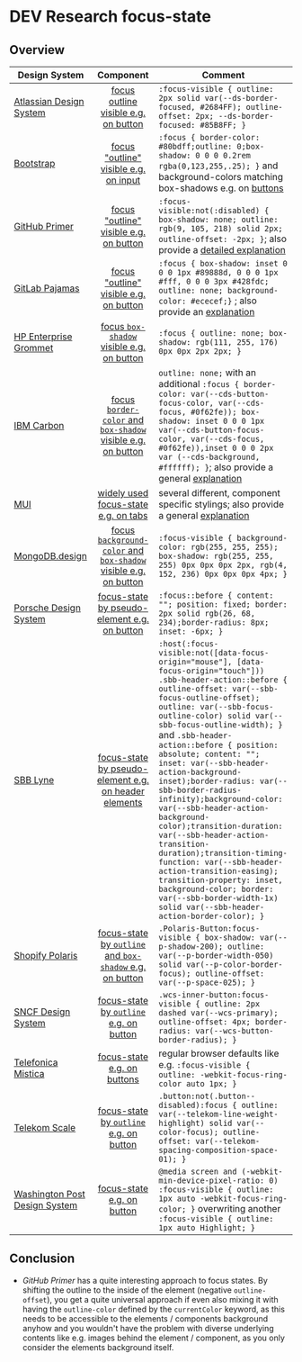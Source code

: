 <!--
SPDX-FileCopyrightText: 2025 DB Systel GmbH

SPDX-License-Identifier: Apache-2.0
-->

<!-- markdownlint-disable MD013 -->

# DEV Research focus-state

## Overview

| Design System                                                                           |                                                        Component                                                         | Comment                                                                                                                                                                                                                                                                                                                                                                                                                                                                                                                                                                                                                                                                                                                                                         |
| --------------------------------------------------------------------------------------- | :----------------------------------------------------------------------------------------------------------------------: | --------------------------------------------------------------------------------------------------------------------------------------------------------------------------------------------------------------------------------------------------------------------------------------------------------------------------------------------------------------------------------------------------------------------------------------------------------------------------------------------------------------------------------------------------------------------------------------------------------------------------------------------------------------------------------------------------------------------------------------------------------------- |
| [Atlassian Design System](https://bitbucket.org/atlassian/atlaskit/src/master/)         |               [focus outline visible e.g. on button](https://atlassian.design/components/button/examples)                | `:focus-visible { outline: 2px solid var(--ds-border-focused, #2684FF); outline-offset: 2px; --ds-border-focused: #85B8FF; }`                                                                                                                                                                                                                                                                                                                                                                                                                                                                                                                                                                                                                                   |
| [Bootstrap](https://github.com/twbs/bootstrap)                                          |               [focus "outline" visible e.g. on input](https://getbootstrap.com/docs/4.3/components/forms/)               | `:focus { border-color: #80bdff;outline: 0;box-shadow: 0 0 0 0.2rem rgba(0,123,255,.25); }` and background-colors matching box-shadows e.g. on [buttons](https://getbootstrap.com/docs/4.3/components/buttons/)                                                                                                                                                                                                                                                                                                                                                                                                                                                                                                                                                 |
| [GitHub Primer](https://github.com/primer/css)                                          |              [focus "outline" visible e.g. on button](https://primer.style/design/components/button/react)               | `:focus-visible:not(:disabled) { box-shadow: none; outline: rgb(9, 105, 218) solid 2px; outline-offset: -2px; }`; also provide a [detailed explanation](https://primer.style/design/guides/accessibility/focus-management)                                                                                                                                                                                                                                                                                                                                                                                                                                                                                                                                      |
| [GitLab Pajamas](https://gitlab.com/gitlab-org/gitlab-services/design.gitlab.com)       |                  [focus "outline" visible e.g. on button](https://design.gitlab.com/components/button)                   | `:focus { box-shadow: inset 0 0 0 1px #89888d, 0 0 0 1px #fff, 0 0 0 3px #428fdc; outline: none; background-color: #ececef;}` ; also provide an [explanation](https://design.gitlab.com/accessibility/keyboard-only#focus-states)                                                                                                                                                                                                                                                                                                                                                                                                                                                                                                                               |
| [HP Enterprise Grommet](https://github.com/grommet/grommet)                             |  [focus `box-shadow` visible e.g. on button](https://storybook.grommet.io/?path=/story/controls-button-active--active)   | `:focus { outline: none; box-shadow: rgb(111, 255, 176) 0px 0px 2px 2px; }`                                                                                                                                                                                                                                                                                                                                                                                                                                                                                                                                                                                                                                                                                     |
| [IBM Carbon](https://github.com/carbon-design-system/carbon)                            |   [focus `border-color` and `box-shadow` visible e.g. on button](https://carbondesignsystem.com/components/overview/)    | `outline: none;` with an additional `:focus { border-color: var(--cds-button-focus-color, var(--cds-focus, #0f62fe)); box-shadow: inset 0 0 0 1px var(--cds-button-focus-color, var(--cds-focus, #0f62fe)),inset 0 0 0 2px var (--cds-background, #ffffff); }`; also provide a general [explanation](https://www.ibm.com/able/requirements/requirements/?version=7_1#2_4_7)                                                                                                                                                                                                                                                                                                                                                                                     |
| [MUI](https://github.com/mui/material-ui)                                               |                     [widely used focus-state e.g. on tabs](https://mui.com/material-ui/react-tabs/)                      | several different, component specific stylings; also provide a general [explanation](https://mui.com/base-ui/getting-started/accessibility/#focus-ring)                                                                                                                                                                                                                                                                                                                                                                                                                                                                                                                                                                                                         |
| [MongoDB.design](https://github.com/mongodb/design)                                     | [focus `background-color` and `box-shadow` visible e.g. on button](https://www.mongodb.design/component/button/example/) | `:focus-visible { background-color: rgb(255, 255, 255); box-shadow: rgb(255, 255, 255) 0px 0px 0px 2px, rgb(4, 152, 236) 0px 0px 0px 4px; }`                                                                                                                                                                                                                                                                                                                                                                                                                                                                                                                                                                                                                    |
| [Porsche Design System](https://github.com/porsche-design-system/porsche-design-system) |      [focus-state by pseudo-element e.g. on button](https://designsystem.porsche.com/v3/components/button/examples)      | `:focus::before { content: ""; position: fixed; border: 2px solid rgb(26, 68, 234);border-radius: 8px; inset: -6px; }`                                                                                                                                                                                                                                                                                                                                                                                                                                                                                                                                                                                                                                          |
| [SBB Lyne](https://github.com/lyne-design-system/lyne-components)                       | [focus-state by pseudo-element e.g. on header elements](https://lyne-storybook.app.sbb.ch/?path=/docs/pages-home--docs)  | `:host(:focus-visible:not([data-focus-origin="mouse"], [data-focus-origin="touch"])) .sbb-header-action::before { outline-offset: var(--sbb-focus-outline-offset); outline: var(--sbb-focus-outline-color) solid var(--sbb-focus-outline-width); }` and `.sbb-header-action::before { position: absolute; content: ""; inset: var(--sbb-header-action-background-inset);border-radius: var(--sbb-border-radius-infinity);background-color: var(--sbb-header-action-background-color);transition-duration: var(--sbb-header-action-transition-duration);transition-timing-function: var(--sbb-header-action-transition-easing); transition-property: inset, background-color; border: var(--sbb-border-width-1x) solid var(--sbb-header-action-border-color); }` |
| [Shopify Polaris](https://github.com/Shopify/polaris)                                   |    [focus-state by `outline` and `box-shadow` e.g. on button](https://polaris.shopify.com/components/actions/button)     | `.Polaris-Button:focus-visible { box-shadow: var(--p-shadow-200); outline: var(--p-border-width-050) solid var(--p-color-border-focus); outline-offset: var(--p-space-025); }`                                                                                                                                                                                                                                                                                                                                                                                                                                                                                                                                                                                  |
| [SNCF Design System](https://gitlab.com/SNCF/wcs)                                       |       [focus-state by `outline` e.g. on button](https://wcs.dev.sncf/?path=/docs/components-button--documentation)       | `.wcs-inner-button:focus-visible { outline: 2px dashed var(--wcs-primary); outline-offset: 4px; border-radius: var(--wcs-button-border-radius); }`                                                                                                                                                                                                                                                                                                                                                                                                                                                                                                                                                                                                              |
| [Telefonica Mistica](https://github.com/Telefonica/mistica-web)                         |        [focus-state e.g. on buttons](https://brandfactory.telefonica.com/d/iSp7b1DkYygv/n-a#/components/buttons)         | regular browser defaults like e.g. `:focus-visible { outline: -webkit-focus-ring-color auto 1px; }`                                                                                                                                                                                                                                                                                                                                                                                                                                                                                                                                                                                                                                                             |
| [Telekom Scale](https://github.com/telekom/scale)                                       |    [focus-state by `outline` e.g. on button](https://telekom.github.io/scale/?path=/docs/components-button--standard)    | `.button:not(.button--disabled):focus { outline: var(--telekom-line-weight-highlight) solid var(--color-focus); outline-offset: var(--telekom-spacing-composition-space-01); }`                                                                                                                                                                                                                                                                                                                                                                                                                                                                                                                                                                                 |
| [Washington Post Design System](https://build.washingtonpost.com/)                      |                     [focus-state e.g. on button](https://build.washingtonpost.com/components/button)                     | `@media screen and (-webkit-min-device-pixel-ratio: 0) :focus-visible { outline: 1px auto -webkit-focus-ring-color; }` overwriting another `:focus-visible { outline: 1px auto Highlight; }`                                                                                                                                                                                                                                                                                                                                                                                                                                                                                                                                                                    |

## Conclusion

- _GitHub Primer_ has a quite interesting approach to focus states. By shifting the outline to the inside of the element (negative `outline-offset`), you get a quite universal approach if even also mixing it with having the `outline-color` defined by the `currentColor` keyword, as this needs to be accessible to the elements / components background anyhow and you wouldn't have the problem with diverse underlying contents like e.g. images behind the element / component, as you only consider the elements background itself.
